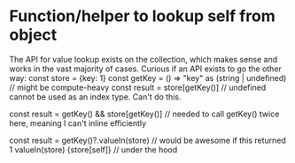 
# Function/helper to lookup self from object

The API for value lookup exists on the collection, which makes sense and works in the vast majority of cases. Curious if an API exists to go the other way:
const store = {key: 1}
const getKey = () => "key" as (string | undefined) // might be compute-heavy
const result = store[getKey()] // undefined cannot be used as an index type. Can't do this.

const result = getKey() && store[getKey()] // needed to call getKey() twice here, meaning I can't inline efficiently

const result = getKey()?.valueIn(store) // would be awesome if this returned 1
valueIn(store) {store[self]} // under the hood


        